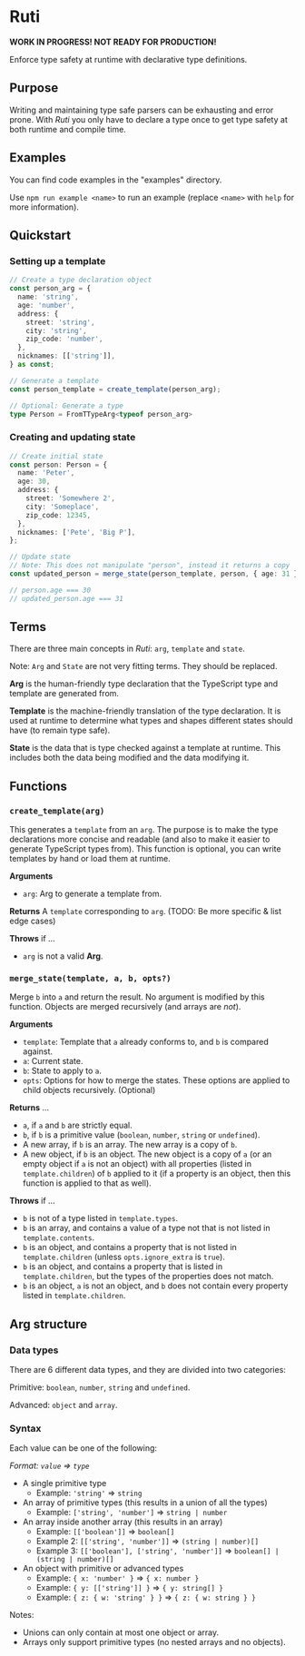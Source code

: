 # Ruti

**WORK IN PROGRESS! NOT READY FOR PRODUCTION!**

Enforce type safety at runtime with declarative type definitions.

## Purpose

Writing and maintaining type safe parsers can be exhausting and error prone. With *Ruti* you only have to declare a type once to get type safety at both runtime and compile time.

## Examples

You can find code examples in the "examples" directory.

Use ``npm run example <name>`` to run an example (replace ``<name>`` with ``help`` for more information).

## Quickstart

### Setting up a template

```ts
// Create a type declaration object
const person_arg = {
  name: 'string',
  age: 'number',
  address: {
    street: 'string',
    city: 'string',
    zip_code: 'number',
  },
  nicknames: [['string']],
} as const;

// Generate a template
const person_template = create_template(person_arg);

// Optional: Generate a type
type Person = FromTTypeArg<typeof person_arg>
```

### Creating and updating state

```ts
// Create initial state
const person: Person = {
  name: 'Peter',
  age: 30,
  address: {
    street: 'Somewhere 2',
    city: 'Someplace',
    zip_code: 12345,
  },
  nicknames: ['Pete', 'Big P'],
};

// Update state
// Note: This does not manipulate "person", instead it returns a copy
const updated_person = merge_state(person_template, person, { age: 31 });

// person.age === 30
// updated_person.age === 31
```

## Terms

There are three main concepts in *Ruti*: ``arg``, ``template`` and ``state``.

Note: ``Arg`` and ``State`` are not very fitting terms. They should be replaced.

**Arg** is the human-friendly type declaration that the TypeScript type and template are generated from.

**Template** is the machine-friendly translation of the type declaration. It is used at runtime to determine what types and shapes different states should have (to remain type safe).

**State** is the data that is type checked against a template at runtime. This includes both the data being modified and the data modifying it.

## Functions

### ``create_template(arg)``

This generates a ``template`` from an ``arg``. The purpose is to make the type declarations more concise and readable (and also to make it easier to generate TypeScript types from). This function is optional, you can write templates by hand or load them at runtime.

**Arguments**

* ``arg``: Arg to generate a template from.

**Returns** A ``template`` corresponding to ``arg``. (TODO: Be more specific & list edge cases)

**Throws** if ...

* ``arg`` is not a valid **Arg**.

### ``merge_state(template, a, b, opts?)``

Merge ``b`` into ``a`` and return the result. No argument is modified by this function. Objects are merged recursively (and arrays are *not*).

**Arguments**

* ``template``: Template that ``a`` already conforms to, and ``b`` is compared against.
* ``a``: Current state.
* ``b``: State to apply to ``a``.
* ``opts``: Options for how to merge the states. These options are applied to child objects recursively. (Optional)

**Returns** ...

* ``a``, if ``a`` and ``b`` are strictly equal.
* ``b``, if ``b`` is a primitive value (``boolean``, ``number``, ``string`` or ``undefined``).
* A new array, if ``b`` is an array. The new array is a copy of ``b``.
* A new object, if ``b`` is an object. The new object is a copy of ``a`` (or an empty object if ``a`` is not an object) with all properties (listed in ``template.children``) of ``b`` applied to it (if a property is an object, then this function is applied to that as well).

**Throws** if ...

* ``b`` is not of a type listed in ``template.types``.
* ``b`` is an array, and contains a value of a type not that is not listed in ``template.contents``.
* ``b`` is an object, and contains a property that is not listed in ``template.children`` (unless ``opts.ignore_extra`` is ``true``).
* ``b`` is an object, and contains a property that is listed in ``template.children``, but the types of the properties does not match.
* ``b`` is an object, ``a`` is not an object, and ``b`` does not contain every property listed in ``template.children``.

## Arg structure

### Data types

There are 6 different data types, and they are divided into two categories:

Primitive: ``boolean``, ``number``, ``string`` and ``undefined``.

Advanced: ``object`` and ``array``.

### Syntax

Each value can be one of the following:

*Format: ``value`` => ``type``*

* A single primitive type
  - Example: ``'string'`` => ``string``
* An array of primitive types (this results in a union of all the types)
  - Example: ``['string', 'number']`` => ``string | number``
* An array inside another array (this results in an array)
  - Example: ``[['boolean']]`` => ``boolean[]``
  - Example 2: ``[['string', 'number']]`` => ``(string | number)[]``
  - Example 3: ``[['boolean'], ['string', 'number']]`` => ``boolean[] | (string | number)[]``
* An object with primitive or advanced types
  - Example: ``{ x: 'number' }`` => ``{ x: number }``
  - Example: ``{ y: [['string']] }`` => ``{ y: string[] }``
  - Example: ``{ z: { w: 'string' } }`` => ``{ z: { w: string } }``

Notes:
* Unions can only contain at most one object or array.
* Arrays only support primitive types (no nested arrays and no objects).
